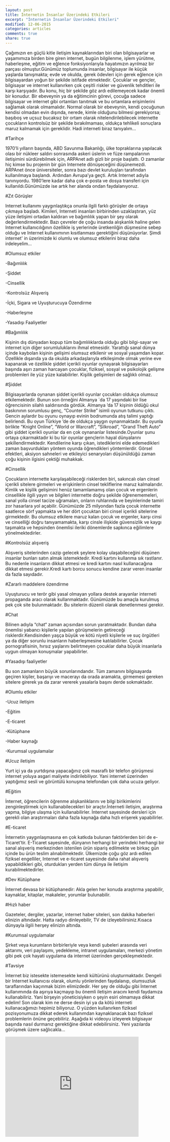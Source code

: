 ```yaml
---
layout: post
title: İnternetin İnsanlar Üzerindeki Etkileri
excerpt: "İnternetin İnsanlar Üzerindeki Etkileri"
modified: 12-06-2015
categories: articles
comments: true
share: true
---
```



   Çağımızın en güçlü kitle iletişim kaynaklarından biri olan bilgisayarlar ve yaşamımıza birden bire giren internet, bugün bilgilenme, işlem yürütme, haberleşme, eğitim ve eğlence fonksiyonlarıyla hayatımızın ayrılmaz bir parçası olmuştur.Günümüz toplumunda insanlar, bilgisayar ile küçük yaşlarda tanışmakta; evde ve okulda, gerek ödevleri için gerek eğlence için bilgisayardan yoğun bir şekilde istifade etmektedir. Çocuklar ve gençler, bilgisayar ve internet kullanırken çok çeşitli riskler ve güvenlik tehditleri ile karşı karşıyadır. Bu konu, hiç bir şekilde göz ardı edilemeyecek kadar önemli bir konudur. Bir ebeveynin ya da eğitimcinin görevi, çocuğa sadece bilgisayar ve internet gibi ortamları tanıtmak ve bu ortamlara erişimlerini sağlamak olarak olmamalıdır. Normal olarak bir ebeveynin, kendi çocuğunun kendisi olmadan evin dışında, nerede, kimle olduğunu bilmesi gerekiyorsa; başıboş ve uçsuz bucaksız bir ortam olarak nitelendirilebilecek internette çocukların kontrolsüz bir şekilde bırakılmaması, oldukça tehlikeli sonuçlara maruz kalmamak için gereklidir. Hadi interneti biraz tanıyalım...

#Tarihçe


   1970’li yılların başında, ABD Savunma Bakanlığı, ülke topraklarına yapılacak olası bir nükleer saldırı sonrasında askeri üslerin ve füze rampalarının iletişimini sürdürebilmek için, ARPAnet adlı gizli bir proje başlattı. O zamanlar hiç kimse bu projenin bir gün Internete dönüşeceğini düşünemezdi. ARPAnet önce üniversiteler, sonra bazı devlet kuruluşları tarafından kullanılmaya başlandı. Ardından Avrupa’ya geçti. Artık Internet adıyla tanınıyordu. 1980’lere kadar daha çok e-posta ve dosya transferi için kullanıldı.Günümüzde ise artık her alanda ondan faydalanıyoruz.

#Zıt Görüşler


   Internet kullanımı yaygınlaştıkça onunla ilgili farklı görüşler de ortaya çıkmaya başladı. Kimileri, Interneti insanları birbirinden uzaklaştıran, yüz yüze iletişimi ortadan kaldıran ve bağımlılık yapan bir şey olarak değerlendirmektedir. Bazı çevreler de çoğu insanda alışkanlık haline gelen Internet kullanıcılığının özellikle iş yerlerinde üretkenliğin düşmesine sebep olduğu ve Internet kullanımının kısıtlanması gerektiğini düşünüyorlar. Şimdi internet' in üzerimizde ki olumlu ve olumsuz etkilerini biraz daha irdeleyelim...


#Olumsuz etkiler


-Bağımlılık

-Şiddet

-Cinsellik

-Kontrolsüz Alışveriş

-İçki, Sigara ve Uyuşturucuya Özendirme

-Haberleşme

-Yasadışı Faaliyetler

#Bağımlılık


   Kişinin dış dünyadan kopup tüm bağımlılıklarda olduğu gibi bilgi-sayar ve internet için diğer sorumluluklarını ihmal etmesidir. Yarattığı sanal dünya içinde kaybolan kişinin gelişimi olumsuz etkilenir ve sosyal yaşamdan kopar. Özellikle dışarıda ya da  okulda arkadaşlarıyla etkileşimde olmak yerine eve kapanarak ve özellikle şiddet içerikli oyunlar oynayarak bilgisayarları başında aşırı zaman harcayan çocuklar, fiziksel, sosyal ve psikolojik gelişme problemleri ile yüz yüze kalabilirler. Kişilik gelişimleri de sağlıklı olmaz.  




#Şiddet



   Bilgisayarlarda oynanan şiddet içerikli oyunlar çocukları oldukça olumsuz etkilemektedir. Bunun son örneğini Almanya `da 17 yaşındaki bir lise öğrencisinin silahlı saldırısında gördük. Almanya ’da 17 kişinin öldüğü okul baskınının sorumlusu genç, “Counter Strike” isimli oyunun tutkunu çıktı. Gencin aylardır bu oyunu oynayıp evinin bodrumunda atış talimi yaptığı belirlendi. Bu oyun Türkiye ’de de oldukça yaygın oynanmaktadır. Bu oyunla birlikte “Knight Online”, “World or Warcraft”, “Silkroad”, “Grand Theft Auto” gibi şiddet içerikli oyunlar da en çok oynananlar listesinde.Oyunlar şunu ortaya çıkarmaktadır ki bu tür oyunlar gençlerin hayal dünyalarını şekillendirmektedir. Kendilerine karşı çıkan, istediklerini elde edemedikleri zaman başvurdukları yöntem oyunda öğrendikleri yöntemlerdir. Görsel efektleri, aksiyon sahneleri ve etkileyici senaryoları düşünüldüğü zaman çoğu kişinin ilgisini çektiği muhakkak.

#Cinsellik



   Çocukların internette karşılaşabileceği risklerden biri, sakıncalı olan cinsel içerikli sitelere girmeleri ve erişkinlerin cinsel tekliflerine maruz kalmalarıdır. Kimlik ve kişilik gelişimini henüz tamamlamamış olan çocuk   ve ergenlerin cinsellikle ilgili yayın ve bilgileri internette doğru şekilde öğrenememeleri, sanal yolla cinsel tacize uğramaları, onların   ruhlarında ve beyinlerinde tamiri zor hasarlara yol açabilir.
   Günümüzde 25 milyondan fazla çocuk internette saatlerce sörf yapmakta ve her dört çocuktan biri cinsel içerikli sitelerine girmektedir. Bu olumsuz etkilere maruz kalan çocuk ve ergenler, karşı cinsi ve cinselliği doğru tanıyamamakta, karşı cinsle ilişkide güvensizlik ve kaygı   taşımakta ve hepsinden önemlisi ileriki dönemlerde sapkınca eğilimlere yönelmektedirler.       


#Kontrolsüz alışveriş



   Alışveriş sitelerinden cazip gelecek şeylere kolay ulaşabileceğini düşünen insanlar bunları satın almak istemektedir. Kredi kartını  kullanma sık rastlanır. Bu nedenle insanların dikkat etmesi ve kredi kartını nasıl kullanacağına dikkat etmesi gerekir.Kredi kartı borcu sonucu kendine zarar veren insanlar da fazla sayıdadır.






#Zararlı maddelere özendirme



   Uyuşturucu ve terör gibi yasal olmayan yollara destek arayanlar interneti propaganda aracı olarak kullanmaktadır. Günümüzde bu amaçla kurulmuş pek çok site bulunmaktadır. Bu  sitelerin düzenli olarak denetlenmesi gerekir.






#Chat



   Bilinen adıyla “chat“ zaman açısından sorun yaratmaktadır. Bundan daha önemlisi  yabancı kişilerle yapılan görüşmelerin getireceği     risklerdir.Kendisinden yaşça büyük ve kötü niyetli kişilerle ve suç örgütleri  ya da diğer sorunlu insanların haberleşmesine katılabilirler. Çocuk pornografisinin, hırsız yaşlarını belirtmeyen çocuklar daha büyük insanlarla uygun olmayan konuşmalar yapabilirler.




#Yasadışı faaliyetler



Bu son zamanların büyük sorunlarındandır. Tüm zamanını bilgisayarda geçiren kişiler, başarıyı ve macerayı da orada  aramakta, girmemesi     gereken sitelere girerek ya da zarar vererek yasalarla başını derde sokmaktadır.




#Olumlu etkiler


-Ucuz iletişim

-Eğitim

-E-ticaret

-Kütüphane

-Haber kaynağı

-Kurumsal uygulamalar


#Ucuz iletişim



   Yurt içi ya da yurtdışına yapacağınız çok masraflı bir telefon görüşmesi internet yoluya asgari maliyete indirilebiliyor. Yani internet üzerinden yaptığımız sesli ve görüntülü konuşma telefondan çok daha ucuza geliyor.






#Eğitim



   İnternet, öğrencilerin öğrenme alışkanlıklarını ve bilgi birikimlerini zenginleştirmek için kullanabilecekleri bir araçtır.İnterneti iletişim, araştırma yapma, bilgiye ulaşma için kullanabilirler. İnternet sayesinde dersleri için gerekli olan araştırmaları daha fazla kaynağa daha hızlı erişerek yapabilirler.


#E-ticaret



   İnternetin yaygınlaşmasına en çok katkıda bulunan faktörlerden biri de e-Ticaret’tir. E-Ticaret sayesinde, dünyanın herhangi bir yerindeki herhangi bir sanal alışveriş merkezinden istenilen ürün sipariş edilmekte ve birkaç gün içinde bu ürün teslim alınabilmektedir. Ülkemizde çoğu göz ardı edilen fiziksel engelliler, Internet ve e-ticaret sayesinde daha rahat alışveriş yapabildikleri gibi, oturdukları yerden tüm dünya ile iletişim kurabilmektedirler.

#Dev Kütüphane




   İnternet devasa bir kütüphanedir: Akla gelen her konuda araştırma yapabilir, kaynaklar, kitaplar, makaleler, yorumlar bulunabilir. 





#Hızlı haber



   Gazeteler, dergiler, yazarlar, internet haber siteleri, son dakika haberleri elinizin altındadır. Hatta radyo dinleyebilir, TV de izleyebilirsiniz.Kısaca dünyayla ilgili herşey elinizin altında. 





#Kurumsal uygulamalar




   Şirket veya kurumların birbirleriyle veya kendi şubeleri arasında veri aktarımı, veri paylaşımı, yedekleme, intranet uygulamaları, merkezi yönetim gibi pek çok hayati uygulama da internet üzerinden gerçekleşmektedir.



#Tavsiye

   İnternet biz istesekte istemesekte kendi kültürünü oluşturmaktadır. Dengeli bir Internet kullanıcısı olarak, olumlu yönlerinden faydalanıp, olumsuzluk taraflarından kaçınmak bizim elimizdedir. Her şey de olduğu gibi İnternet kullanımında da aşırıya kaçmayıp bu önemli iletişim aracını kendi faydamıza kullanabiliriz. Yani birşeyin yöneticisiyken o şeyin esiri olmamaya dikkat edelim!
   Son olarak kim ne derse desin iyi ya da kötü interneti kullanacağımızı hepimiz biliyoruz. O yüzden kullanırken fiziksel pozisyonumuza dikkat ederek kullanımdan kaynaklanacak bazı fiziksel problemlerin önüne geçebiliriz. Aşağıda ki videoyu izleyerek bilgisayar başında nasıl durmanız gerektiğine dikkat edebilirsiniz. Yeni yazılarda görüşmek üzere sağlıcakla...

<iframe width="420" height="315" src="https://www.youtube.com/embed/EieSq8J4HAo" frameborder="0" allowfullscreen></iframe>

